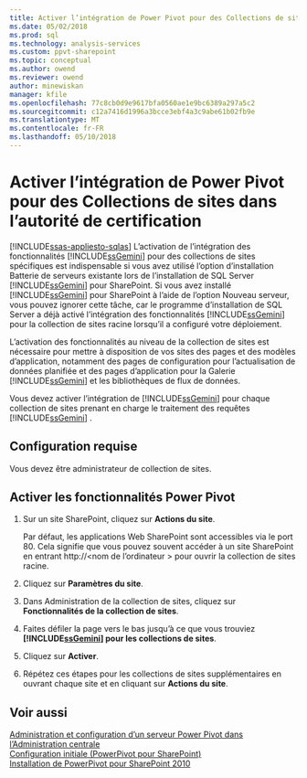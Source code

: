 ```yaml
---
title: Activer l’intégration de Power Pivot pour des Collections de sites dans l’autorité de certification | Documents Microsoft
ms.date: 05/02/2018
ms.prod: sql
ms.technology: analysis-services
ms.custom: ppvt-sharepoint
ms.topic: conceptual
ms.author: owend
ms.reviewer: owend
author: minewiskan
manager: kfile
ms.openlocfilehash: 77c8cb0d9e9617bfa0560ae1e9bc6389a297a5c2
ms.sourcegitcommit: c12a7416d1996a3bcce3ebf4a3c9abe61b02fb9e
ms.translationtype: MT
ms.contentlocale: fr-FR
ms.lasthandoff: 05/10/2018
---
```

# <a name="activate-power-pivot-integration-for-site-collections-in-ca"></a>Activer l’intégration de Power Pivot pour des Collections de sites dans l’autorité de certification
[!INCLUDE[ssas-appliesto-sqlas](../../includes/ssas-appliesto-sqlas.md)]
  L’activation de l’intégration des fonctionnalités [!INCLUDE[ssGemini](../../includes/ssgemini-md.md)] pour des collections de sites spécifiques est indispensable si vous avez utilisé l’option d’installation Batterie de serveurs existante lors de l’installation de SQL Server [!INCLUDE[ssGemini](../../includes/ssgemini-md.md)] pour SharePoint. Si vous avez installé [!INCLUDE[ssGemini](../../includes/ssgemini-md.md)] pour SharePoint à l’aide de l’option Nouveau serveur, vous pouvez ignorer cette tâche, car le programme d’installation de SQL Server a déjà activé l’intégration des fonctionnalités [!INCLUDE[ssGemini](../../includes/ssgemini-md.md)] pour la collection de sites racine lorsqu’il a configuré votre déploiement.  
  
 L’activation des fonctionnalités au niveau de la collection de sites est nécessaire pour mettre à disposition de vos sites des pages et des modèles d’application, notamment des pages de configuration pour l’actualisation de données planifiée et des pages d’application pour la Galerie [!INCLUDE[ssGemini](../../includes/ssgemini-md.md)] et les bibliothèques de flux de données.  
  
 Vous devez activer l’intégration de [!INCLUDE[ssGemini](../../includes/ssgemini-md.md)] pour chaque collection de sites prenant en charge le traitement des requêtes [!INCLUDE[ssGemini](../../includes/ssgemini-md.md)] .  
  
## <a name="prerequisites"></a>Configuration requise  
 Vous devez être administrateur de collection de sites.  
  
## <a name="activate-power-pivot-features"></a>Activer les fonctionnalités Power Pivot  
  
1.  Sur un site SharePoint, cliquez sur **Actions du site**.  
  
     Par défaut, les applications Web SharePoint sont accessibles via le port 80. Cela signifie que vous pouvez souvent accéder à un site SharePoint en entrant http://\<nom de l’ordinateur > pour ouvrir la collection de sites racine.  
  
2.  Cliquez sur **Paramètres du site**.  
  
3.  Dans Administration de la collection de sites, cliquez sur **Fonctionnalités de la collection de sites**.  
  
4.  Faites défiler la page vers le bas jusqu’à ce que vous trouviez **[!INCLUDE[ssGemini](../../includes/ssgemini-md.md)] pour les collections de sites**.  
  
5.  Cliquez sur **Activer**.  
  
6.  Répétez ces étapes pour les collections de sites supplémentaires en ouvrant chaque site et en cliquant sur **Actions du site**.  
  
## <a name="see-also"></a>Voir aussi  
 [Administration et configuration d’un serveur Power Pivot dans l’Administration centrale](../../analysis-services/power-pivot-sharepoint/power-pivot-server-administration-and-configuration-in-central-administration.md)   
 [Configuration initiale (PowerPivot pour SharePoint)](http://msdn.microsoft.com/en-us/3a0ec2eb-017a-40db-b8d4-8aa8f4cdc146)   
 [Installation de PowerPivot pour SharePoint 2010](http://msdn.microsoft.com/en-us/8d47dde7-c941-4280-a934-e2fe3f9a938f)  
  
  
